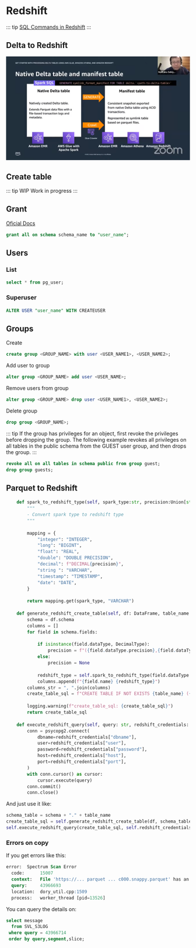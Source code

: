 # Redshift

::: tip
[SQL Commands in Redshift](https://docs.aws.amazon.com/redshift/latest/dg/c_SQL_commands.html)
:::

## Delta to Redshift

![Delta and Redshift](./redshift-delta.png)

## Create table
::: tip WIP
Work in progress
:::

## Grant

[Oficial Docs](https://docs.aws.amazon.com/redshift/latest/dg/r_GRANT.html)

```sql 
grant all on schema schema_name to "user_name";
```

## Users

### List
```sql
select * from pg_user;
```

### Superuser
```sql
ALTER USER "user_name" WITH CREATEUSER
```

## Groups

Create
```sql
create group <GROUP_NAME> with user <USER_NAME1>, <USER_NAME2>;
```

Add user to group
```sql
alter group <GROUP_NAME> add user <USER_NAME>;
```

Remove users from group
```sql
alter group <GROUP_NAME> drop user <USER_NAME1>, <USER_NAME2>;
```

Delete group
```sql
drop group <GROUP_NAME>;
```

::: tip
If the group has privileges for an object, first revoke the privileges before dropping the group. The following example revokes all privileges on all tables in the public schema from the GUEST user group, and then drops the group.
:::

```sql
revoke all on all tables in schema public from group guest;
drop group guests;
```

## Parquet to Redshift

```python
    def spark_to_redshift_type(self, spark_type:str, precision:Union[str,None]):
        """
        - Convert spark type to redshift type
        """

        mapping = {
            "integer": "INTEGER",
            "long": "BIGINT",
            "float": "REAL",
            "double": "DOUBLE PRECISION",
            "decimal": f"DECIMAL{precision}",
            "string ": "VARCHAR",
            "timestamp": "TIMESTAMP",
            "date": "DATE",
        }

        return mapping.get(spark_type, "VARCHAR")

    def generate_redshift_create_table(self, df: DataFrame, table_name: str) -> str:
        schema = df.schema
        columns = []
        for field in schema.fields:

            if isinstance(field.dataType, DecimalType):
                precision = f"({field.dataType.precision},{field.dataType.scale})"
            else:
                precision = None

            redshift_type = self.spark_to_redshift_type(field.dataType.typeName(), precision)
            columns.append(f"{field.name} {redshift_type}")
        columns_str = ", ".join(columns)
        create_table_sql = f"CREATE TABLE IF NOT EXISTS {table_name} ({columns_str});"

        logging.warning(f"create_table_sql: {create_table_sql}")
        return create_table_sql

    def execute_redshift_query(self, query: str, redshift_credentials: dict):
        conn = psycopg2.connect(
            dbname=redshift_credentials["dbname"],
            user=redshift_credentials["user"],
            password=redshift_credentials["password"],
            host=redshift_credentials["host"],
            port=redshift_credentials["port"],
        )
        with conn.cursor() as cursor:
            cursor.execute(query)
        conn.commit()
        conn.close()
```
And just use it like:

```python
schema_table = schema + "." + table_name
create_table_sql = self.generate_redshift_create_table(df, schema_table)
self.execute_redshift_query(create_table_sql, self.redshift_credentials)
```

### Errors on copy

If you get errors like this:

```sql
error:  Spectrum Scan Error
  code:      15007
  context:   File 'https://... parquet ... c000.snappy.parquet' has an incompatible Parquet schema for column 's3://'
  query:     43966693
  location:  dory_util.cpp:1509
  process:   worker_thread [pid=13526]
```

You can query the details on:

```sql
select message
  from SVL_S3LOG
 where query = 43966714
 order by query,segment,slice;
```
